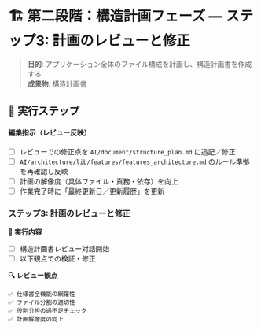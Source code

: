 # 🏗️ 第二段階：構造計画フェーズ — ステップ3: 計画のレビューと修正

> **目的**: アプリケーション全体のファイル構成を計画し、構造計画書を作成する  
> **成果物**: 構造計画書

## 📝 実行ステップ

#### 編集指示（レビュー反映）
- [ ] レビューでの修正点を `AI/document/structure_plan.md` に追記／修正
- [ ] `AI/architecture/lib/features/features_architecture.md` のルール準拠を再確認し反映
- [ ] 計画の解像度（具体ファイル・責務・依存）を向上
- [ ] 作業完了時に「最終更新日／更新履歴」を更新

### ステップ3: 計画のレビューと修正

**🎯 実行内容**
- [ ] 構造計画書レビュー対話開始
- [ ] 以下観点での検証・修正

**🔍 レビュー観点**
```
✅ 仕様書全機能の網羅性
✅ ファイル分割の適切性
✅ 役割分担の過不足チェック
✅ 計画解像度の向上
```
